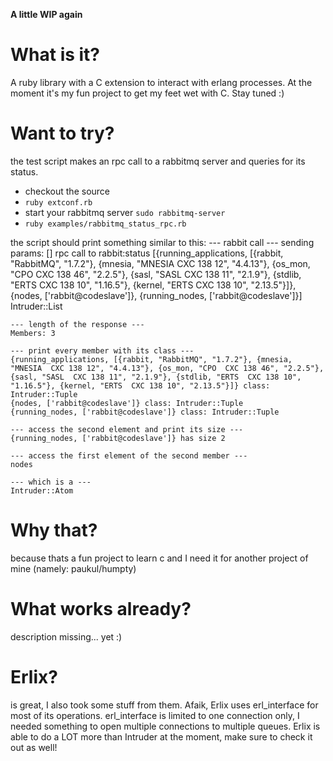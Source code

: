 **A little WIP again**

What is it?
===========

A ruby library with a C extension to interact with erlang processes.
At the moment it's my fun project to get my feet wet with C. Stay tuned :)

Want to try?
============

the test script makes an rpc call to a rabbitmq server and queries for its status.

* checkout the source
* `ruby extconf.rb`
* start your rabbitmq server `sudo rabbitmq-server`
* `ruby examples/rabbitmq_status_rpc.rb`

the script should print something similar to this:
    --- rabbit call ---
    sending params: []
    rpc call to rabbit:status
    [{running_applications, [{rabbit, "RabbitMQ", "1.7.2"}, {mnesia, "MNESIA  CXC 138 12", "4.4.13"}, {os_mon, "CPO  CXC 138 46", "2.2.5"}, {sasl, "SASL  CXC 138 11", "2.1.9"}, {stdlib, "ERTS  CXC 138 10", "1.16.5"}, {kernel, "ERTS  CXC 138 10", "2.13.5"}]}, {nodes, ['rabbit@codeslave']}, {running_nodes, ['rabbit@codeslave']}]
    Intruder::List

    --- length of the response ---
    Members: 3

    --- print every member with its class ---
    {running_applications, [{rabbit, "RabbitMQ", "1.7.2"}, {mnesia, "MNESIA  CXC 138 12", "4.4.13"}, {os_mon, "CPO  CXC 138 46", "2.2.5"}, {sasl, "SASL  CXC 138 11", "2.1.9"}, {stdlib, "ERTS  CXC 138 10", "1.16.5"}, {kernel, "ERTS  CXC 138 10", "2.13.5"}]} class: Intruder::Tuple
    {nodes, ['rabbit@codeslave']} class: Intruder::Tuple
    {running_nodes, ['rabbit@codeslave']} class: Intruder::Tuple

    --- access the second element and print its size ---
    {running_nodes, ['rabbit@codeslave']} has size 2

    --- access the first element of the second member ---
    nodes

    --- which is a ---
    Intruder::Atom

Why that?
=========

because thats a fun project to learn c and I need it for another project of mine (namely: paukul/humpty)

What works already?
===================

description missing... yet :)

Erlix?
======

is great, I also took some stuff from them. Afaik, Erlix uses erl_interface for most of its operations. erl_interface is limited to one connection only, I needed something to open multiple connections to multiple queues. Erlix is able to do a LOT more than Intruder at the moment, make sure to check it out as well!
